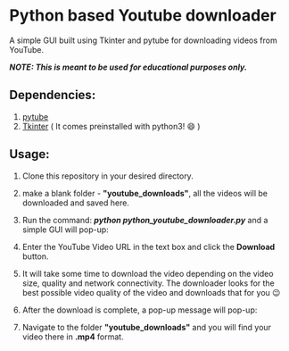 # Python based Youtube downloader
A simple GUI built using Tkinter and pytube for downloading videos from YouTube.

***NOTE: This is meant to be used for educational purposes only.***

## Dependencies:
1. [pytube](https://pypi.org/project/pytube/)
2. [Tkinter](https://docs.python.org/3/library/tkinter.html) ( It comes preinstalled with python3! :smile: ) 

## Usage:
1. Clone this repository in your desired directory.
2. make a blank folder - **"youtube_downloads"**, all the videos will be downloaded and saved here.
3. Run the command: ***python python_youtube_downloader.py*** and a simple GUI will pop-up:

4. Enter the YouTube Video URL in the text box and click the **Download** button. 
5. It will take some time to download the video depending on the video size, quality and network connectivity. The downloader looks for the best possible video quality of the video and downloads that for you :wink:
6. After the download is complete, a pop-up message will pop-up:
7. Navigate to the folder **"youtube_downloads"** and you will find your video there in **.mp4** format.
